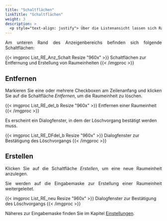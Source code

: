 ```yaml
---
title: "Schaltflächen"
linkTitle: "Schaltflächen"
weight: 3
description: >
  <p style="text-align: justify"> Über die Listenansicht lassen sich Raumeinheiten entfernen sowie neu generieren. </p>
---
```

<p style="text-align: justify"> Am unteren Rand des Anzeigenbereichs befinden sich folgende Schaltflächen: </p>

{{< imgproc List_RE_Anz_Schalt Resize "960x" >}}
Schaltflächen zur Entfernung und Erstellung von Raumeinheiten
{{< /imgproc >}}

## Entfernen

<p style="text-align: justify"> Markieren Sie eine oder mehrere Checkboxen am Zeilenanfang und klicken Sie auf die Schaltfläche <i>Entfernen</i>, um die Raumeinheit zu löschen. </p>

{{< imgproc List_RE_del_b Resize "960x" >}}
Entfernen einer Raumeinheit 
{{< /imgproc >}}

Es erscheint ein Dialogfenster, in dem der Löschvorgang bestätigt werden muss.

{{< imgproc List_RE_DFdel_b Resize "960x" >}}
Dialogfenster zur Bestätigung des Löschvorgangs 
{{< /imgproc >}}

## Erstellen

<p style="text-align: justify"> Klicken Sie auf die Schaltfläche <i>Erstellen</i>, um eine neue Raumeinheit anzulegen. </p>

<p style="text-align: justify"> Sie werden auf die Eingabemaske zur Erstellung einer Raumeinheit weitergeleitet. </p>

{{< imgproc List_RE_neu Resize "960x" >}}
Dialogfenster zur Bestätigung des Löschvorgangs 
{{< /imgproc >}}

<p style="text-align: justify"> Näheres zur Eingabemaske finden Sie im Kapitel <a href="/Einstellungen/Raumeinheiten/#RaumeinheitenErstellen/">Einstellungen</a>. </p>
